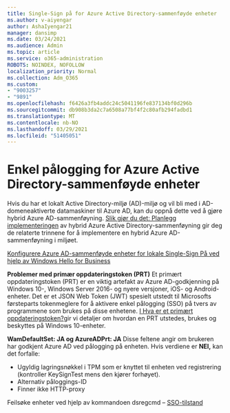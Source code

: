```yaml
---
title: Single-Sign på for Azure Active Directory-sammenføyde enheter
ms.author: v-aiyengar
author: AshaIyengar21
manager: dansimp
ms.date: 03/24/2021
ms.audience: Admin
ms.topic: article
ms.service: o365-administration
ROBOTS: NOINDEX, NOFOLLOW
localization_priority: Normal
ms.collection: Adm_O365
ms.custom:
- "9003257"
- "9891"
ms.openlocfilehash: f6426a3fb4addc24c5041196fe837134bf0d296b
ms.sourcegitcommit: db908b3da2c7a6508a77bf4f2c80afb294fadbd1
ms.translationtype: MT
ms.contentlocale: nb-NO
ms.lasthandoff: 03/29/2021
ms.locfileid: "51405051"
---
```

# <a name="single-sign-on-for-azure-active-directory-joined-devices"></a>Enkel pålogging for Azure Active Directory-sammenføyde enheter

Hvis du har et lokalt Active Directory-miljø (AD)-miljø og vil bli med i AD-domeneaktiverte datamaskiner til Azure AD, kan du oppnå dette ved å gjøre hybrid Azure AD-sammenføyning. [Slik gjør du det: Planlegg implementeringen](https://docs.microsoft.com/azure/active-directory/devices/hybrid-azuread-join-plan) av hybrid Azure Active Directory-sammenføyning gir deg de relaterte trinnene for å implementere en hybrid Azure AD-sammenføyning i miljøet.

[Konfigurere Azure AD-sammenføyde enheter for lokale Single-Sign På ved hjelp av Windows Hello for Business](https://docs.microsoft.com/azure/active-directory/devices/hybrid-azuread-join-plan) 

**Problemer med primær oppdateringstoken (PRT)** Et primært oppdateringstoken (PRT) er en viktig artefakt av Azure AD-godkjenning på Windows 10-, Windows Server 2016- og nyere versjoner, iOS- og Android-enheter. Det er et JSON Web Token (JWT) spesielt utstedt til Microsofts førsteparts tokenmeglere for å aktivere enkel pålogging (SSO) på tvers av programmene som brukes på disse enhetene. [I Hva er et primært oppdateringstoken?](https://docs.microsoft.com/azure/active-directory/devices/concept-primary-refresh-token)gir vi detaljer om hvordan en PRT utstedes, brukes og beskyttes på Windows 10-enheter.

**WamDefaultSet: JA og AzureADPrt: JA** Disse feltene angir om brukeren har godkjent Azure AD ved pålogging på enheten. Hvis verdiene er **NEI,** kan det forfalle:

- Ugyldig lagringsnøkkel i TPM som er knyttet til enheten ved registrering (kontroller KeySignTest mens den kjører forhøyet).
- Alternativ påloggings-ID
- Finner ikke HTTP-proxy

Feilsøke enheter ved hjelp av kommandoen dsregcmd – [SSO-tilstand](https://docs.microsoft.com/azure/active-directory/devices/troubleshoot-device-dsregcmd#sso-state)
